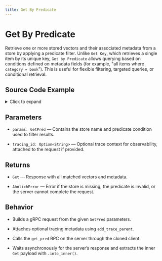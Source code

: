 ```yaml
---
title: Get By Predicate
---
```


# Get By Predicate

Retrieve one or more stored vectors and their associated metadata from a store by applying a predicate filter. Unlike `Get Key`, which retrieves a single item by its unique key, `Get by Predicate` allows querying based on conditions defined on metadata fields (for example, "all items where `category = book`"). This is useful for flexible filtering, targeted queries, or conditional retrieval.

## Source Code Example

<details>
  <summary>Click to expand</summary>

  ```rust
  use ahnlich_client_rs::db::DbClient;
  use ahnlich_types::{
      db::query::GetPred,
      metadata::{MetadataValue, metadata_value::Value},
      predicates::{
          Predicate, PredicateCondition,
          predicate::Kind as PredicateKind,
          predicate_condition::Kind as PredicateConditionKind,
          Equals,
      },
  };
  use tokio;


  #[tokio::main]
  async fn main() -> Result<(), Box<dyn std::error::Error>> {
      let addr = "http://127.0.0.1:1369";
      let client = DbClient::new(addr.to_string()).await?;


      let condition = PredicateCondition {
          kind: Some(PredicateConditionKind::Value(Predicate {
              kind: Some(PredicateKind::Equals(Equals {
                  key: "role".into(),
                  value: Some(MetadataValue {
                      value: Some(Value::RawString("admin".into())),
                  }),
              })),
          })),
      };


      let get_pred_params = GetPred {
          store: "Main".to_string(),
          condition: Some(condition),
      };


      let result = client.get_pred(get_pred_params, None).await?;
      println!("Fetched rows: {:#?}", result);


      Ok(())
  }

  ```
</details>

## Parameters
* `params: GetPred` — Contains the store name and predicate condition used to filter results.

* `tracing_id: Option<String>` — Optional trace context for observability, attached to the request if provided.


## Returns
* `Get` — Response with all matched vectors and metadata.

* `AhnlichError` — Error if the store is missing, the predicate is invalid, or the server cannot complete the request.


## Behavior
* Builds a gRPC request from the given `GetPred` parameters.

* Attaches optional tracing metadata using `add_trace_parent`.

* Calls the `get_pred` RPC on the server through the cloned client.

* Waits asynchronously for the server’s response and extracts the inner `Get` payload with `.into_inner()`.
